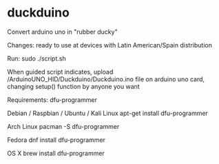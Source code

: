 # duckduino

Convert arduino uno in "rubber ducky"

Changes: ready to use at devices with Latin American/Spain distribution

Run: sudo ./script.sh

When guided script indicates, upload /ArduinoUNO_HID/Duckduino/Duckduino.ino file on arduino uno card, changing setup() function by anyone you want


Requirements: dfu-programmer

 Debian / Raspbian / Ubuntu /  Kali Linux
 apt-get install dfu-programmer
 
 Arch Linux
 pacman -S dfu-programmer
 
 Fedora
 dnf install dfu-programmer
 
 OS X
 brew install dfu-programmer
